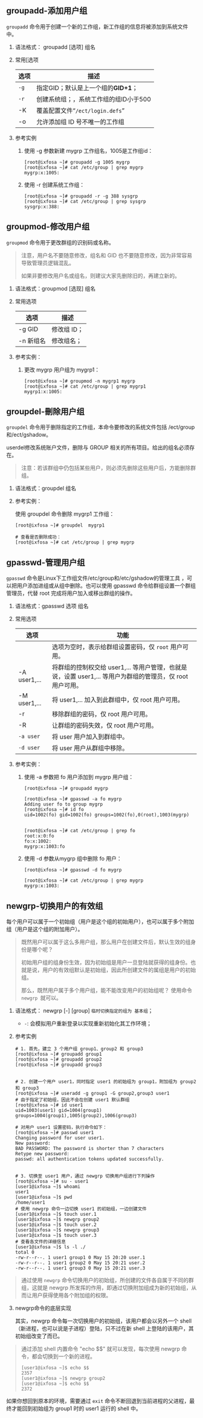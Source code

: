 ## groupadd-添加用户组

`groupadd` 命令用于创建一个新的工作组，新工作组的信息将被添加到系统文件中。

1. 语法格式： groupadd [选项] 组名

2. 常用[选项

   | 选项 | 描述                                  |
   | ---- | ------------------------------------- |
   | `-g` | 指定GID；默认是上一个组的**GID+1**；  |
   | `-r` | 创建系统组；，系统工作组的组ID小于500 |
   | -K   | 覆盖配置文件“`/ect/login.defs`”       |
   | -o   | 允许添加组 ID 号不唯一的工作组        |



3. 参考实例

   1. 使用 -g 参数新建 mygrp 工作组名，1005是工作组id：

      ```shell
      [root@ixfosa ~]# groupadd -g 1005 mygrp
      [root@ixfosa ~]# cat /etc/group | grep mygrp
      mygrp:x:1005:
      ```

   2. 使用 -r 创建系统工作组：

      ```shell
      [root@ixfosa ~]# groupadd -r -g 388 sysgrp
      [root@ixfosa ~]# cat /etc/group | grep sysgrp
      sysgrp:x:388:
      ```

      

## groupmod-修改用户组

`groupmod` 命令用于更改群组的识别码或名称。

> 注意，用户名不要随意修改，组名和 GID 也不要随意修改，因为非常容易导致管理员逻辑混乱。
>
> 如果非要修改用户名或组名，则建议大家先删除旧的，再建立新的。

1. 语法格式：groupmod [选现] 组名

2. 常用选项

   | 选项      | 描述        |
   | --------- | ----------- |
   | -g GID    | 修改组 ID； |
   | -n 新组名 | 修改组名；  |

3. 参考实例：

   1. 更改 mygrp 用户组为 mygrp1：

      ```shell
      [root@ixfosa ~]# groupmod -n mygrp1 mygrp
      [root@ixfosa ~]# cat /etc/group | grep mygrp1
      mygrp1:x:1005:
      ```

      

## groupdel-刪除用户组

`groupdel` 命令用于删除指定的工作组，本命令要修改的系统文件包括 /ect/group和/ect/gshadow。

userdel修改系统账户文件，删除与 GROUP 相关的所有项目。给出的组名必须存在。

> 注意：若该群组中仍包括某些用户，则必须先删除这些用户后，方能删除群组。



1. 语法格式：groupdel   组名

2. 参考实例：

   使用 groupdel 命令删除 mygrp1 工作组：

   ```shell
   [root@ixfosa ~]# groupdel  mygrp1
   
   # 查看是否删除成功：
   [root@ixfosa ~]# cat /etc/group | grep mygrp
   ```

   

## gpasswd-管理用户组

`gpasswd` 命令是Linux下工作组文件/etc/group和/etc/gshadow的管理工具 ，可以把用户添加进组或从组中删除。也可以使用 gpasswd 命令给群组设置一个群组管理员，代替 root 完成将用户加入或移出群组的操作。

1. 语法格式：gpasswd 选项 组名

2. 常用选项

   | 选项         | 功能                                                         |
   | ------------ | ------------------------------------------------------------ |
   |              | 选项为空时，表示给群组设置密码，仅 `root` 用户可用。         |
   | -A user1,... | 将群组的控制权交给 user1,... 等用户管理，也就是说，设置 user1,... 等用户为群组的管理员，仅 root 用户可用。 |
   | -M user1,... | 将 user1,... 加入到此群组中，仅 root 用户可用。              |
   | -r           | 移除群组的密码，仅 root 用户可用。                           |
   | -R           | 让群组的密码失效，仅 root 用户可用。                         |
   | `-a user`    | 将 user 用户加入到群组中。                                   |
   | `-d user`    | 将 user 用户从群组中移除。                                   |

3. 参考实例：

   1. 使用 -a 参数把 fo 用户添加到 mygrp 用户组：

      ```shell
      [root@ixfosa ~]# groupadd mygrp
      
      [root@ixfosa ~]# gpasswd -a fo mygrp
      Adding user fo to group mygrp
      [root@ixfosa ~]# id fo
      uid=1002(fo) gid=1002(fo) groups=1002(fo),0(root),1003(mygrp)
      
      
      [root@ixfosa ~]# cat /etc/group | grep fo
      root:x:0:fo
      fo:x:1002:
      mygrp:x:1003:fo
      ```

   2. 使用 -d 参数从mygrp 组中删除 fo 用户：

      ```shell
      [root@ixfosa ~]# gpasswd -d fo mygrp
      
      [root@ixfosa ~]# cat /etc/group | grep mygrp
      mygrp:x:1003:
      ```

      

## newgrp-切换用户的有效组

每个用户可以属于一个初始组（用户是这个组的初始用户），也可以属于多个附加组（用户是这个组的附加用户）。

> 既然用户可以属于这么多用户组，那么用户在创建文件后，默认生效的组身份是哪个呢？
>
> 初始用户组的组身份生效，因为初始组是用户一旦登陆就获得的组身份。也就是说，用户的有效组默认是初始组，因此所创建文件的属组是用户的初始组。
>
> 那么，既然用户属于多个用户组，能不能改变用户的初始组呢？
> 使用命令 `newgrp `就可以。

1. 语法格式： newgrp  [-]  [group]   `临时切换指定的组为 基本组`；

   + `-`: 会模拟用户重新登录以实现重新初始化其工作环境；

2. 参考实例

   ```shell
   # 1. 首先，建立 3 个用户组 group1、group2 和 group3
   [root@ixfosa ~]# groupadd group1
   [root@ixfosa ~]# groupadd group2
   [root@ixfosa ~]# groupadd group3
   
   
   # 2. 创建一个用户 user1，同时指定 user1 的初始组为 group1，附加组为 group2 和 group3
   [root@ixfosa ~]# useradd -g group1 -G group2,group3 user1
   # 由于指定了初始组，因此不会在创建 user1 默认群组
   [root@ixfosa ~]# id user1
   uid=1003(user1) gid=1004(group1) groups=1004(group1),1005(group2),1006(group3)
   
   # 对用户 user1 设置密码，执行命令如下：
   [root@ixfosa ~]# passwd user1
   Changing password for user user1.
   New password: 
   BAD PASSWORD: The password is shorter than 7 characters
   Retype new password: 
   passwd: all authentication tokens updated successfully.
   
   
   # 3. 切换至 user1 用户，通过 newgrp 切换用户组进行下列操作
   [root@ixfosa ~]# su - user1
   [user1@ixfosa ~]$ whoami
   user1
   [user1@ixfosa ~]$ pwd
   /home/user1
   # 使用 newgrp 命令一边切换 user1 的初始组，一边创建文件
   [user1@ixfosa ~]$ touch user.1
   [user1@ixfosa ~]$ newgrp group2
   [user1@ixfosa ~]$ touch user.2
   [user1@ixfosa ~]$ newgrp group3
   [user1@ixfosa ~]$ touch user.3
   # 查看各文件的详细信息
   [user1@ixfosa ~]$ ls -l ./
   total 0
   -rw-r--r--. 1 user1 group1 0 May 15 20:20 user.1
   -rw-r--r--. 1 user1 group2 0 May 15 20:21 user.2
   -rw-r--r--. 1 user1 group3 0 May 15 20:21 user.3
   ```

> 通过使用 `newgrp` 命令切换用户的初始组，所创建的文件各自属于不同的群组，这就是 newgrp 所发挥的作用，即通过切换附加组成为新的初始组，从而让用户获得使用各个附加组的权限。



3. newgrp命令的底层实现

   其实，newgrp 命令每一次切换用户的初始组，该用户都会以另外一个 shell（新进程，也可以说是子进程）登陆，只不过在新 shell 上登陆的该用户，其初始组改变了而已。

> 通过添加 shell 内置命令 "echo $$" 就可以发现，每次使用 newgrp 命令，都会切换到一个新的进程。
>
> ```shell
> [user1@ixfosa ~]$ echo $$
> 2357
> [user1@ixfosa ~]$ newgrp group2
> [user1@ixfosa ~]$ echo $$
> 2372
> ```

如果你想回到原本的环境，需要通过 `exit` 命令不断回退到当前进程的父进程，最终才能回到初始组为 group1 时的 user1 运行的 shell 中。


